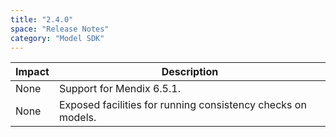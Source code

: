 ```yaml
---
title: "2.4.0"
space: "Release Notes"
category: "Model SDK"
---
```

| Impact | Description |
| --- | --- |
| None | Support for Mendix 6.5.1. |
| None | Exposed facilities for running consistency checks on models. |